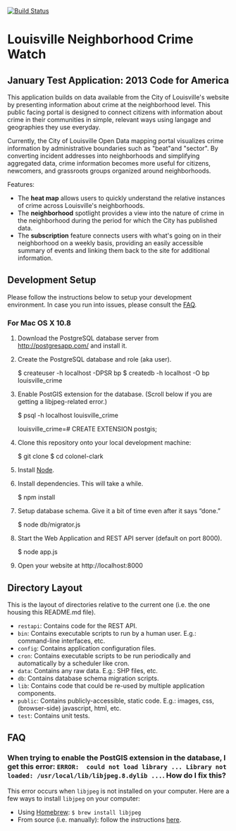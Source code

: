 [![Build Status](https://travis-ci.org/codeforamerica/colonel-clark.png?branch=master)](https://travis-ci.org/codeforamerica/colonel-clark)

# Louisville Neighborhood Crime Watch
## January Test Application: 2013 Code for America 


This application builds on data available from the City of Louisville's website by presenting information about crime at the neighborhood level. This public facing portal is designed to connect citizens with information about crime in their communities in simple, relevant ways using langage and geographies they use everyday.

Currently, the City of Louisville Open Data mapping portal visualizes crime information by administrative boundaries such as "beat"and "sector". By converting incident addresses into neighborhoods and simplifying aggregated data, crime information becomes more useful for citizens, newcomers, and grassroots groups organized around neighborhoods. 

Features:
* The **heat map** allows users to quickly understand the relative instances of crime across Louisville's neighborhoods. 
* The **neighborhood** spotlight provides a view into the nature of crime in the neighborhood during the period for which the City has published data. 
* The **subscription** feature connects users with what's going on in their neighborhood on a weekly basis, providing an easily accessible summary of events and linking them back to the site for additional information. 


## Development Setup

Please follow the instructions below to setup your development environment. In case you run into issues, please consult the [FAQ](#faq).

### For Mac OS X 10.8

1) Download the PostgreSQL database server from http://postgresapp.com/ and install it.

2) Create the PostgreSQL database and role (aka user).

    $ createuser -h localhost -DPSR bp
    $ createdb -h localhost -O bp louisville_crime

3) Enable PostGIS extension for the database. (Scroll below if you are getting a libjpeg-related error.)

    $ psql -h localhost louisville_crime

    louisville_crime=# CREATE EXTENSION postgis;

4) Clone this repository onto your local development machine:

    $ git clone <REPLACE THIS WITH REPO CLONE LOCATION>
    $ cd colonel-clark

5) Install [Node](http://nodejs.org/#download).

6) Install dependencies. This will take a while.

    $ npm install

7) Setup database schema. Give it a bit of time even after it says “done.”

    $ node db/migrator.js

8) Start the Web Application and REST API server (default on port 8000).

    $ node app.js

9) Open your website at http://localhost:8000

## Directory Layout

This is the layout of directories relative to the current one (i.e. the one housing this README.md file).
* `restapi`: Contains code for the REST API.
* `bin`: Contains executable scripts to run by a human user. E.g.: command-line interfaces, etc.
* `config`: Contains application configuration files.
* `cron`: Contains executable scripts to be run periodically and automatically by a scheduler like cron.
* `data`: Contains any raw data. E.g.: SHP files, etc.
* `db`: Contains database schema migration scripts.
* `lib`: Contains code that could be re-used by multiple application components. 
* `public`: Contains publicly-accessible, static code. E.g.: images, css, (browser-side) javascript, html, etc.
* `test`: Contains unit tests.

## FAQ

### When trying to enable the PostGIS extension in the database, I get this error: `ERROR:  could not load library ... Library not loaded: /usr/local/lib/libjpeg.8.dylib ...`. How do I fix this?
This error occurs when `libjpeg` is not installed on your computer. Here are a few ways to install `libjpeg` on your computer:
* Using [Homebrew](http://mxcl.github.com/homebrew/): `$ brew install libjpeg`
* From source (i.e. manually): follow the instructions [here](http://arcoleo.org/dsawiki/Wiki.jsp?page=How%20to%20Install%20Libjpeg%20on%20Mac#section-How+to+Install+Libjpeg+on+Mac-Manual).

